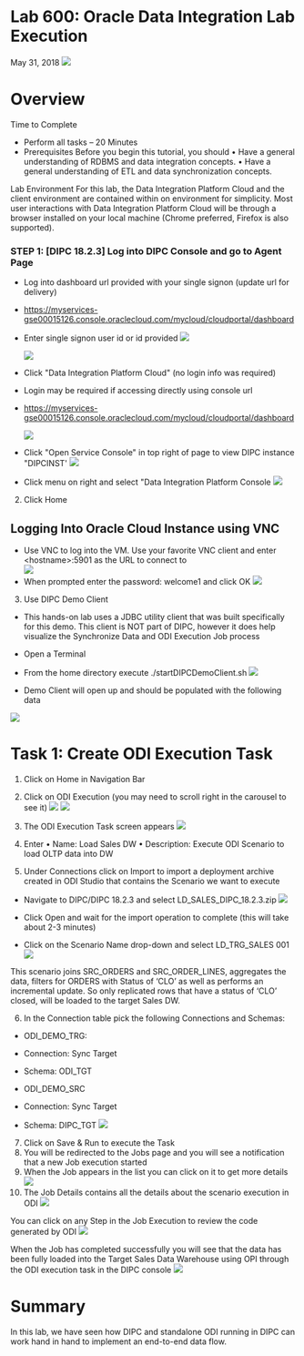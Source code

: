 
# Lab 600: Oracle Data Integration Lab Execution
May 31, 2018
![](images/600/image600_0.png)
# Overview 

Time to Complete 
- Perform all tasks – 20 Minutes 
- Prerequisites 
Before you begin this tutorial, you should 
•	Have a general understanding of RDBMS and data integration concepts. 
•	Have a general understanding of ETL and data synchronization concepts. 

Lab Environment 
For this lab, the Data Integration Platform Cloud and the client environment are contained within on environment for simplicity.  Most user interactions with Data Integration Platform Cloud will be through a browser installed on your local machine (Chrome preferred, Firefox is also supported).   


### **STEP 1**: [DIPC 18.2.3] Log into DIPC Console and go to Agent Page

-   Log into dashboard url provided with your single signon (update url for delivery)
-   https://myservices-gse00015126.console.oraclecloud.com/mycloud/cloudportal/dashboard

-   Enter single signon user id or id provided
	![](images/300/AgentImage011-DemoLogin.png)

	![](images/300/AgentImage012-DemoLogin.png)

-   Click "Data Integration Platform Cloud" (no login info was required)
-   Login may be required if accessing directly using console url
-   https://myservices-gse00015126.console.oraclecloud.com/mycloud/cloudportal/dashboard

	![](images/300/AgentImage015-DIPC_Console.png)

-   Click "Open Service Console" in top right of page to view DIPC instance "DIPCINST'
	![](images/300/AgentImage016-DIPC_Console.png)

-   Click menu on right and select "Data Integration Platform Console
	![](images/300/AgentImage017-DIPC_Console.png)	
	
2. Click Home 

## Logging Into Oracle Cloud Instance using VNC
- Use VNC to log into the VM. Use your favorite VNC client and enter \<hostname>:5901 as the URL to connect to  
![](images/600/image600_4.png)
- When prompted enter the password: welcome1 and click OK 
![](images/600/image600_5.png)


3. Use DIPC Demo Client 
- This hands-on lab uses a JDBC utility client that was built specifically for this demo.  This client is NOT part of DIPC, however it does help visualize the 
Synchronize Data and ODI Execution Job process 
- Open a Terminal 

- From the home directory execute ./startDIPCDemoClient.sh 
![](images/600/image600_9.png)

- Demo Client will open up and should be populated with the following data 

![](images/600/image600_10.png)

# Task 1: Create ODI Execution Task 

1. Click on Home in Navigation Bar

2. Click on ODI Execution (you may need to scroll right in the carousel to see it)
![](images/600/image600_12b.png)
![](images/600/image600_12a.png)

3. The ODI Execution Task screen appears 
![](images/600/image600_13.png)

4. Enter
•	Name: Load Sales DW 
•	Description: Execute ODI Scenario to load OLTP data into DW 

5.	Under Connections click on Import to import a deployment archive created in ODI Studio that contains the Scenario we want to execute 
- Navigate to DIPC/DIPC 18.2.3 and select LD_SALES_DIPC_18.2.3.zip 
![](images/600/image600_14.png)

- Click Open and wait for the import operation to complete (this will take about 2-3 minutes) 
- Click on the Scenario Name drop-down and select LD_TRG_SALES 001 
![](images/600/image600_15.png)

This scenario joins SRC_ORDERS and SRC_ORDER_LINES, aggregates the data, filters for ORDERS with Status of ‘CLO’ as well as performs an incremental update. 
So only replicated rows that have a status of ‘CLO’ closed, will be loaded to the target Sales DW. 

6.	In the Connection table pick the following Connections and Schemas: 
- ODI_DEMO_TRG:  
- Connection: Sync Target 
- Schema: ODI_TGT 

- ODI_DEMO_SRC 
- Connection: Sync Target 
- Schema: DIPC_TGT 
![](images/600/image600_16.png)
7.	Click on Save & Run to execute the Task  
8.	You will be redirected to the Jobs page and you will see a notification that a new Job execution started 
9.	When the Job appears in the list you can click on it to get more details 
![](images/600/image600_17.png)
10.	The Job Details contains all the details about the scenario execution in ODI 
![](images/600/image600_18.png)

You can click on any Step in the Job Execution to review the code generated by ODI 
![](images/600/image600_19.png)

When the Job has completed successfully you will see that the data has been fully loaded into the Target Sales Data Warehouse using OPI through the ODI execution task in the DIPC console
![](images/600/image600_20.png)

# Summary
In this lab, we have seen how DIPC and standalone ODI running in DIPC can work hand in hand to implement an end-to-end data flow.   